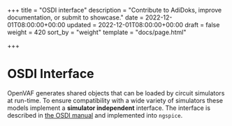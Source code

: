 +++
title = "OSDI interface"
description = "Contribute to AdiDoks, improve documentation, or submit to showcase."
date = 2022-12-01T08:00:00+00:00
updated = 2022-12-01T08:00:00+00:00
draft = false
weight = 420
sort_by = "weight"
template = "docs/page.html"

+++

# OSDI Interface

OpenVAF generates shared objects that can be loaded by circuit simulators at run-time. 
To ensure compatibility with a wide variety of simulators these models implement a **simulator independent** interface.
The interface is described in [the OSDI manual](/osdi/osdi_v0p3.pdf) and implemented into `ngspice`.